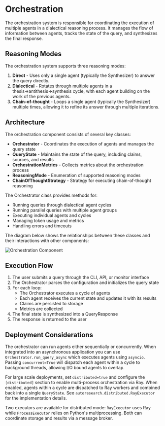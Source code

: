 # Orchestration

The orchestration system is responsible for coordinating the execution of multiple agents in a dialectical reasoning process. It manages the flow of information between agents, tracks the state of the query, and synthesizes the final response.

## Reasoning Modes

The orchestration system supports three reasoning modes:

1. **Direct** - Uses only a single agent (typically the Synthesizer) to answer the query directly.
2. **Dialectical** - Rotates through multiple agents in a thesis→antithesis→synthesis cycle, with each agent building on the work of the previous agents.
3. **Chain-of-thought** - Loops a single agent (typically the Synthesizer) multiple times, allowing it to refine its answer through multiple iterations.

## Architecture

The orchestration component consists of several key classes:

- **Orchestrator** - Coordinates the execution of agents and manages the query state
- **QueryState** - Maintains the state of the query, including claims, sources, and results
- **OrchestrationMetrics** - Collects metrics about the orchestration process
- **ReasoningMode** - Enumeration of supported reasoning modes
- **ChainOfThoughtStrategy** - Strategy for executing chain-of-thought reasoning

The Orchestrator class provides methods for:
- Running queries through dialectical agent cycles
- Running parallel queries with multiple agent groups
- Executing individual agents and cycles
- Managing token usage and metrics
- Handling errors and timeouts

The diagram below shows the relationships between these classes and their interactions with other components:

![Orchestration Component](diagrams/orchestration.png)

## Execution Flow

1. The user submits a query through the CLI, API, or monitor interface
2. The Orchestrator parses the configuration and initializes the query state
3. For each loop:
   - The Orchestrator executes a cycle of agents
   - Each agent receives the current state and updates it with its results
   - Claims are persisted to storage
   - Metrics are collected
4. The final state is synthesized into a QueryResponse
5. The response is returned to the user

## Deployment Considerations

The orchestrator can run agents either sequentially or concurrently.  When
integrated into an asynchronous application you can use
`Orchestrator.run_query_async` which executes agents using `asyncio`.  Passing
`concurrent=True` will dispatch each agent within a cycle to background
threads, allowing I/O bound agents to overlap.

For large scale deployments, set `distributed=true` and configure the
`[distributed]` section to enable multi-process orchestration via Ray. When
enabled, agents within a cycle are dispatched to Ray workers and combined back
into a single `QueryState`. See `autoresearch.distributed.RayExecutor` for the
implementation details.

Two executors are available for distributed mode: `RayExecutor` uses Ray while `ProcessExecutor` relies on Python's multiprocessing. Both can coordinate storage and results via a message broker.
